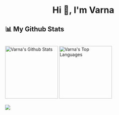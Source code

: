 <h1 align="center">Hi 👋, I'm Varna</h1>

<!--
**varna7/varna7** is a ✨ _special_ ✨ repository because its `README.md` (this file) appears on your GitHub profile.

Here are some ideas to get you started:

- 🔭 I’m currently working on ...
- 🌱 I’m currently learning ...
- 👯 I’m looking to collaborate on ...
- 🤔 I’m looking for help with ...
- 💬 Ask me about ...
- 📫 How to reach me: ...
- 😄 Pronouns: ...
- ⚡ Fun fact: ...
-->


## 📊 My Github Stats
<br/>
    <a href="https://github.com/varna7"><img height="170em" alt="Varna's Github Stats" src="https://github-readme-stats.vercel.app/api?username=varna7&show_icons=true&count_private=true&theme=react&hide_border=true&bg_color=0D1117" /></a>
  <a href="https://github.com/varna7"><img height="170em" alt="Varna's Top Languages" src="https://github-readme-stats.vercel.app/api/top-langs/?username=varna7&langs_count=8&count_private=true&layout=compact&theme=react&hide_border=true&bg_color=0D1117" /></a>
  <br/>
  <br/>
  <a href="https://github.com/varna7">
    <img src="https://komarev.com/ghpvc/?username=varna7&color=blueviolet">
</a>
